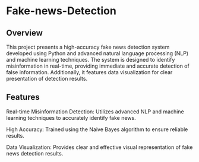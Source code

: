 # Fake-news-Detection
## Overview
This project presents a high-accuracy fake news detection system developed using Python and advanced natural language processing (NLP) and machine learning techniques. The system is designed to identify misinformation in real-time, providing immediate and accurate detection of false information. Additionally, it features data visualization for clear presentation of detection results.
## Features
Real-time Misinformation Detection: Utilizes advanced NLP and machine learning techniques to accurately identify fake news.  


High Accuracy: Trained using the Naive Bayes algorithm to ensure reliable results.   


Data Visualization: Provides clear and effective visual representation of fake news detection results.   
